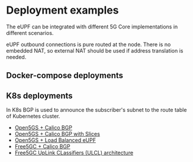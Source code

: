 # Deployment examples
The eUPF can be integrated with different 5G Core implementations in different scenarios.

eUPF outbound connections is pure routed at the node. There is no embedded NAT, so external NAT should be used if address translation is needed.

## Docker-compose deployments

## K8s deployments

In K8s BGP is used to announce the subscriber's subnet to the route table of Kubernetes cluster.

- [Open5GS + Calico BGP](./open5gs-with-bgp/README.md)
- [Open5GS + Calico BGP with Slices](./open5gs-with-bgp-and-slices/README.md)
- [Open5GS + Load Balanced eUPF](./open5gs-with-scaling-eupf/README.md)
- [Free5GC + Calico BGP](./free5gc-with-bgp/README.md)
- [Free5GC UpLink CLassifiers (ULCL) architecture](./free5gc-ulcl/README.md)
